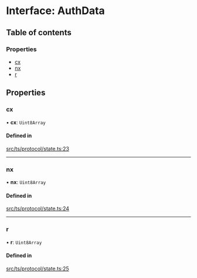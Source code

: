 # Interface: AuthData

## Table of contents

### Properties

- [cx](AuthData.md#cx)
- [nx](AuthData.md#nx)
- [r](AuthData.md#r)

## Properties

### cx

• **cx**: `Uint8Array`

#### Defined in

[src/ts/protocol/state.ts:23](https://gitlab.com/i3-market/code/wp3/t3.2/i3m-wallet-monorepo/-/blob/21cbec3/packages/wallet-protocol/src/ts/protocol/state.ts#L23)

___

### nx

• **nx**: `Uint8Array`

#### Defined in

[src/ts/protocol/state.ts:24](https://gitlab.com/i3-market/code/wp3/t3.2/i3m-wallet-monorepo/-/blob/21cbec3/packages/wallet-protocol/src/ts/protocol/state.ts#L24)

___

### r

• **r**: `Uint8Array`

#### Defined in

[src/ts/protocol/state.ts:25](https://gitlab.com/i3-market/code/wp3/t3.2/i3m-wallet-monorepo/-/blob/21cbec3/packages/wallet-protocol/src/ts/protocol/state.ts#L25)
